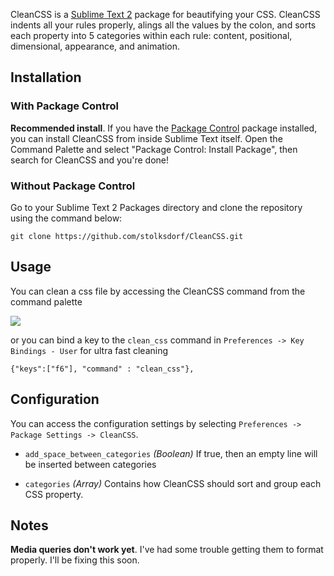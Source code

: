 CleanCSS is a [Sublime Text 2](http://www.sublimetext.com/2) package for beautifying your CSS. CleanCSS indents all your rules properly, alings all the values by the colon, and sorts each property into 5 categories within each rule: content, positional, dimensional, appearance, and animation.

## Installation ##

### With Package Control ###

**Recommended install**. If you have the [Package Control](https://sublime.wbond.net/) package installed, you can install CleanCSS from inside Sublime Text itself. Open the Command Palette and select "Package Control: Install Package", then search for CleanCSS and you're done!

### Without Package Control ###

Go to your Sublime Text 2 Packages directory and clone the repository using the command below:

    git clone https://github.com/stolksdorf/CleanCSS.git

## Usage ##

You can clean a css file by accessing the CleanCSS command from the command palette

![](http://i.imgur.com/Ka6lDLR.gif)

or you can bind a key to the `clean_css` command in `Preferences -> Key Bindings - User` for ultra fast cleaning

	{"keys":["f6"], "command" : "clean_css"},

## Configuration ##

You can access the configuration settings by selecting `Preferences -> Package Settings -> CleanCSS`.

- `add_space_between_categories` *(Boolean)* If true, then an empty line will be inserted between categories

- `categories` *(Array)* Contains how CleanCSS should sort and group each CSS property.

## Notes ##
**Media queries don't work yet**. I've had some trouble getting them to format properly. I'll be fixing this soon.

